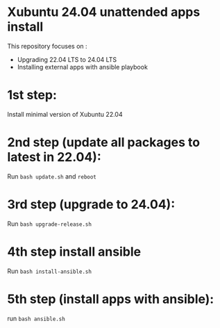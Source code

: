 # Xubuntu 24.04 unattended apps install
This repository focuses on :
- Upgrading 22.04 LTS to 24.04 LTS
- Installing external apps with ansible playbook

# 1st step:
Install minimal version of Xubuntu 22.04

# 2nd step (update all packages to latest in 22.04):
Run `bash update.sh`
and `reboot`

# 3rd step (upgrade to 24.04):
Run `bash upgrade-release.sh`

# 4th step install ansible
Run `bash install-ansible.sh`

# 5th step (install apps with ansible):
run `bash ansible.sh`
